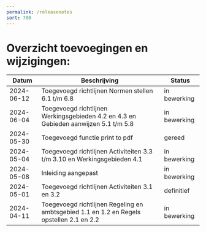 ```yaml
---
permalink: /releasenotes
sort: 700
---
```


Overzicht toevoegingen en wijzigingen:
===================

| Datum | Beschrijving | Status | 
| --- | --- | --- |
| 2024-06-12 | Toegevoegd richtlijnen Normen stellen 6.1 t/m 6.8 | in bewerking |
| 2024-06-04 | Toegevoegd richtlijnen Werkingsgebieden 4.2 en 4.3 en Gebieden aanwijzen 5.1 t/m 5.8 | in bewerking |
| 2024-05-30 | Toegevoegd functie print to pdf | gereed |
| 2024-05-04 | Toegevoegd richtlijnen Activiteiten 3.3 t/m 3.10 en Werkingsgebieden 4.1 | in bewerking |
| 2024-05-08 | Inleiding aangepast | in bewerking |
| 2024-05-01 | Toegevoegd richtlijnen Activiteiten 3.1 en 3.2 | definitief |
| 2024-04-11 | Toegevoegd richtlijnen Regeling en ambtsgebied 1.1 en 1.2 en Regels opstellen 2.1 en 2.2 | in bewerking |
